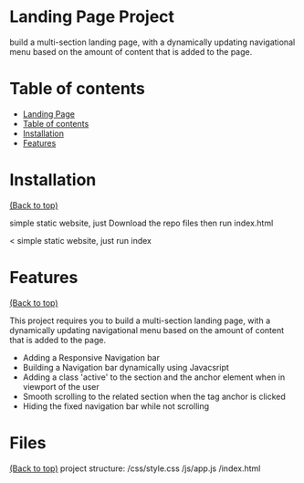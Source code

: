# Landing Page Project

build a multi-section landing page, with a dynamically updating navigational menu based on the amount of content that is added to the page. 



# Table of contents


- [Landing Page](#project-title)
- [Table of contents](#table-of-contents)
- [Installation](#installation)
- [Features](#features)

# Installation
[(Back to top)](#table-of-contents)


simple static website, just Download the repo files then run index.html


<
simple static website, just run index
# Features
[(Back to top)](#table-of-contents)

This project requires you to build a multi-section landing page, with a dynamically updating navigational menu based on the amount of content that is added to the page.
- Adding a Responsive Navigation bar 
- Building a Navigation bar dynamically using Javacsript
- Adding a class 'active' to the section and the anchor element when in viewport of the user
- Smooth scrolling to the related section when the tag anchor is clicked 
- Hiding the fixed navigation bar while not scrolling

# Files
[(Back to top)](#table-of-contents)
project structure:
/css/style.css
/js/app.js
/index.html

